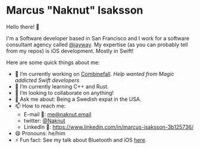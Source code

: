 # Marcus "Naknut" Isaksson

Hello there! 👋

I'm a Software developer based in San Francisco and I work for a software consultant agency called [@jayway](https://github.com/jayway).
My expertise (as you can probably tell from my repos) is iOS development. Mostly in Swift!

Here are some quick things about me:

- 🔭 I’m currently working on [Combinefall](https://github.com/naknut/Combinefall). *Help wanted from Magic addicted Swift developers*
- 🌱 I’m currently learning C++ and Rust.
- 👯 I’m looking to collaborate on anything!
- 💬 Ask me about: Being a Swedish expat in the USA.
- 📫 How to reach me:
  - E-mail 📩: me@naknut.email
  - twitter: [@Naknut](https://twitter.com/Naknut)
  - LinkedIn 💼: <https://www.linkedin.com/in/marcus-isaksson-3b125736/>
- 😄 Pronouns: he/him
- ⚡ Fun fact: See my talk about Bluetooth and iOS [here](https://www.youtube.com/watch?v=XEUxl5zlNVw).
